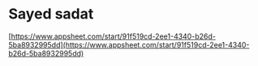 # Sayed sadat

[https://www.appsheet.com/start/91f519cd-2ee1-4340-b26d-5ba8932995dd](https://www.appsheet.com/start/91f519cd-2ee1-4340-b26d-5ba8932995dd)
